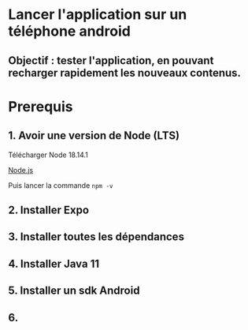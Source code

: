 # Lancer l'application sur un téléphone android

## Objectif : tester l'application, en pouvant recharger rapidement les nouveaux contenus.

# Prerequis

## 1. Avoir une version de Node (LTS)

Télécharger Node 18.14.1

[Node.js](https://nodejs.org/en/)

Puis lancer la commande `npm -v`

## 2. Installer Expo

## 3. Installer toutes les dépendances

## 4. Installer Java 11

## 5. Installer un sdk Android

## 6.
